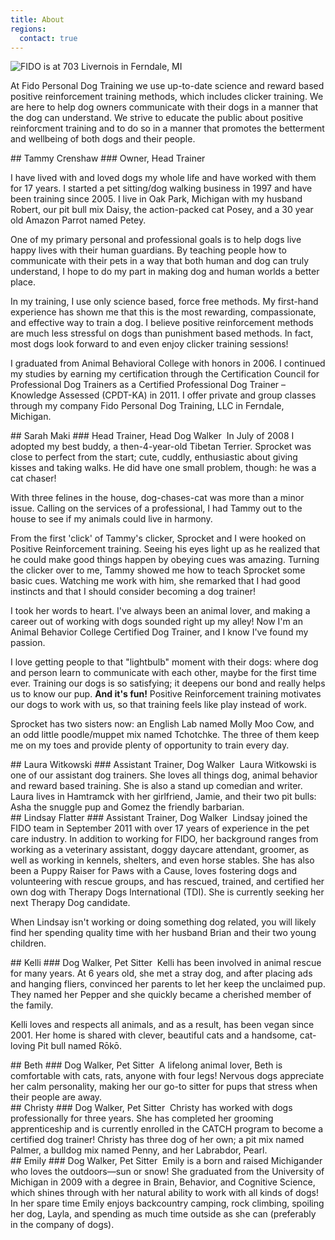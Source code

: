 ```yaml
---
title: About
regions:
  contact: true
---
```


![FIDO is at 703 Livernois in Ferndale, MI](/images/fido_building.png)

At Fido Personal Dog Training we use up-to-date science and reward based positive 
reinforcement training methods, which includes clicker training. We are here to help 
dog owners communicate with their dogs in a manner that the dog can understand. We strive to 
educate the public about positive reinforcment training and to do so in a manner that promotes the betterment and wellbeing of both dogs and their people.

<section class="region">
## Tammy Crenshaw
### Owner, Head Trainer
<img class="right" src="/images/tammy.jpg" alt="" />

I have lived with and loved dogs my whole life and have worked with them for 17 years. 
I started a pet sitting/dog walking business in 1997 and have been training since 2005. 
I live in Oak Park, Michigan with my husband Robert, our pit bull mix Daisy, the action-packed 
cat Posey, and a 30 year old Amazon Parrot named Petey.

One of my primary personal and professional goals is to help dogs live happy lives with their 
human guardians. By teaching people how to communicate with their pets in a way that both 
human and dog can truly understand, I hope to do my part in making dog and human worlds a 
better place.

In my training, I use only science based, force free methods. My first-hand experience has 
shown me that this is the most rewarding, compassionate, and effective way to train a dog. 
I believe positive reinforcement methods are much less stressful on dogs than 
punishment based methods. In fact, most dogs look forward to and even enjoy clicker 
training sessions!

I graduated from Animal Behavioral College with honors in 2006. I continued my studies 
by earning my certification through the Certification Council for Professional Dog Trainers 
as a Certified Professional Dog Trainer – Knowledge Assessed (CPDT-KA) in 2011. I offer 
private and group classes through my company Fido Personal Dog Training, LLC in Ferndale, Michigan.
</section>

<section class="region">
## Sarah Maki
### Head Trainer, Head Dog Walker
<img class="right" src="/images/sarah.jpg" alt="" />
In July of 2008 I adopted my best buddy, a then-4-year-old Tibetan Terrier. Sprocket was close to perfect 
from the start; cute, cuddly, enthusiastic about giving kisses and taking walks. He did have one small 
problem, though: he was a cat chaser!

With three felines in the house, dog-chases-cat was more than a minor issue. Calling on the services of 
a professional, I had Tammy out to the house to see if my animals could live in harmony.

From the first 'click' of Tammy's clicker, Sprocket and I were hooked on Positive Reinforcement training. 
Seeing his eyes light up as he realized that he could make good things happen by obeying cues was amazing. 
Turning the clicker over to me, Tammy showed me how to teach Sprocket some basic cues. Watching me work 
with him, she remarked that I had good instincts and that I should consider becoming a dog trainer!

I took her words to heart. I've always been an animal lover, and making a career out of working with dogs 
sounded right up my alley! Now I'm an Animal Behavior College Certified Dog Trainer, and I know I've found 
my passion.

I love getting people to that "lightbulb" moment with their dogs: where dog and person learn to communicate 
with each other, maybe for the first time ever. Training our dogs is so satisfying; it deepens our bond and 
really helps us to know our pup. __And it's fun!__ Positive Reinforcement training motivates our dogs to work 
with us, so that training feels like play instead of work.

Sprocket has two sisters now: an English Lab named Molly Moo Cow, and an odd little poodle/muppet mix 
named Tchotchke. The three of them keep me on my toes and provide plenty of opportunity to train every day.
</section>

<section class="region">
## Laura Witkowski
### Assistant Trainer, Dog Walker
<img class="right" src="/images/laura.jpg" alt="" />
Laura Witkowski is one of our assistant dog trainers. She loves all things dog, animal behavior and reward based training. She is also a stand up comedian and writer. Laura lives in Hamtramck with her girlfriend, Jamie, and their two pit bulls: Asha the snuggle pup and Gomez the friendly barbarian.
</section>
<section class="region">
## Lindsay Flatter
### Assistant Trainer, Dog Walker
<img class="right" src="/images/lindsay.jpg" alt="" />
Lindsay joined the FIDO team in September 2011 with over 17 years of experience in the pet care industry. 
In addition to working for FIDO, her background ranges from working as a veterinary assistant, doggy daycare 
attendant, groomer, as well as working in kennels, shelters, and even horse stables. She has also been a 
Puppy Raiser for Paws with a Cause, loves fostering dogs and volunteering with rescue groups, and has rescued, 
trained, and certified her own dog with Therapy Dogs International (TDI). She is currently seeking her next 
Therapy Dog candidate.

When Lindsay isn't working or doing something dog related, you will likely find her spending quality time 
with her husband Brian and their two young children. 
</section>

<section class="region">
## Kelli
### Dog Walker, Pet Sitter
<img class="right" src="/images/kelli.jpg" alt="" />
Kelli has been involved in animal rescue for many years. At 6 years old, she met a stray dog, and after placing ads and hanging fliers, convinced her parents to let her keep the unclaimed pup. They named her Pepper and she quickly became a cherished member of the family.

Kelli loves and respects all animals, and as a result, has been vegan since 2001. Her home is shared with clever, beautiful cats and a handsome, cat-loving Pit bull named Rōkō.
</section>

<section class="region">
## Beth
### Dog Walker, Pet Sitter
<img class="right" src="/images/beth.jpg" alt="" />
A lifelong animal lover, Beth is comfortable with cats, rats, anyone with four legs! Nervous dogs appreciate her
calm personality, making her our go-to sitter for pups that stress when their people are away. 
</section>

<section class="region">
## Christy
### Dog Walker, Pet Sitter
<img class="right" src="/images/christy.jpg" alt="" />
Christy has worked with dogs professionally for three years. She has completed her grooming apprenticeship and is currently enrolled in the CATCH program to become a certified dog trainer! Christy has three dog of her own; a pit mix named Palmer, a bulldog mix named Penny, and her Labrabdor, Pearl. 
</section>

<section class="region">
## Emily
### Dog Walker, Pet Sitter
<img class="right" src="/images/emily.jpeg" alt="" />
Emily is a born and raised Michigander who loves the outdoors—sun or snow! She graduated from the University of Michigan in 2009 with a degree in Brain, Behavior, and Cognitive Science, which shines through with her natural ability to work with all kinds of dogs! In her spare time Emily enjoys backcountry camping, rock climbing, spoiling her dog, Layla, and spending as much time outside as she can (preferably in the company of dogs).
</section>

